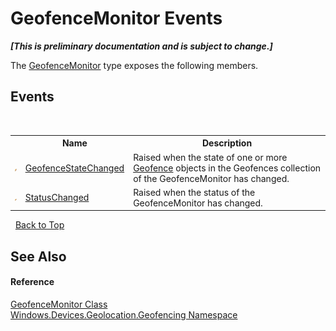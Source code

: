 # GeofenceMonitor Events
 _**\[This is preliminary documentation and is subject to change.\]**_

The <a href="T_Windows_Devices_Geolocation_Geofencing_GeofenceMonitor">GeofenceMonitor</a> type exposes the following members.


## Events
&nbsp;<table><tr><th></th><th>Name</th><th>Description</th></tr><tr><td>![Public event](media/pubevent.gif "Public event")</td><td><a href="E_Windows_Devices_Geolocation_Geofencing_GeofenceMonitor_GeofenceStateChanged">GeofenceStateChanged</a></td><td>
Raised when the state of one or more <a href="T_Windows_Devices_Geolocation_Geofencing_Geofence">Geofence</a> objects in the Geofences collection of the GeofenceMonitor has changed.</td></tr><tr><td>![Public event](media/pubevent.gif "Public event")</td><td><a href="E_Windows_Devices_Geolocation_Geofencing_GeofenceMonitor_StatusChanged">StatusChanged</a></td><td>
Raised when the status of the GeofenceMonitor has changed.</td></tr></table>&nbsp;
<a href="#geofencemonitor-events">Back to Top</a>

## See Also


#### Reference
<a href="T_Windows_Devices_Geolocation_Geofencing_GeofenceMonitor">GeofenceMonitor Class</a><br /><a href="N_Windows_Devices_Geolocation_Geofencing">Windows.Devices.Geolocation.Geofencing Namespace</a><br />